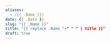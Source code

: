 ```yaml
---
aliases:
  - /{{ .Name }}/
date: {{ .Date }}
slug: "{{ .Name }}"
title: "{{ replace .Name "-" " " | title }}"
draft: true
---
```

